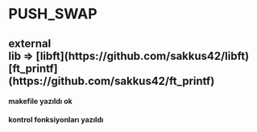 <h1>PUSH_SWAP</h1>
<h2>external <br>lib => [libft](https://github.com/sakkus42/libft)<br>[ft_printf](https://github.com/sakkus42/ft_printf) </h2>
<h4>makefile yazıldı ok</h4>
<h4>kontrol fonksiyonları yazıldı</h4>
